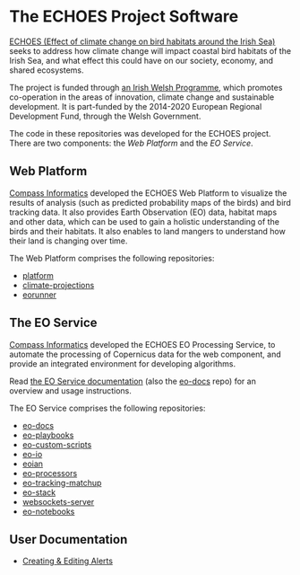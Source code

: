 # The ECHOES Project Software

[ECHOES (Effect of climate change on bird habitats around the Irish Sea)](https://echoesproj.eu/)
seeks to address how climate change will impact coastal bird habitats of the Irish Sea,
and what effect this could have on our society, economy, and shared ecosystems.

The project is funded through [an Irish Welsh Programme](https://irelandwales.eu),
which promotes co-operation in the areas of innovation, climate change and sustainable development.
It is part-funded by the 2014-2020 European Regional Development Fund,
through the Welsh Government.

The code in these repositories was developed for the ECHOES project. There are two components: the *Web Platform* and the *EO Service*.

## Web Platform

[Compass Informatics](https://compass.ie) developed the ECHOES Web Platform to visualize the results of analysis
(such as predicted probability maps of the birds) and bird tracking data.
It also provides Earth Observation (EO) data, habitat maps and other data,
which can be used to gain a holistic understanding of the birds and their habitats.
It also enables to land mangers to understand how their land is changing over time.

The Web Platform comprises the following repositories:

* [platform](https://github.com/ECHOESProj/platform)
* [climate-projections](https://github.com/ECHOESProj/climate-projections)
* [eorunner](https://github.com/ECHOESProj/eorunner)

## The EO Service

[Compass Informatics](https://compass.ie) developed the ECHOES EO Processing Service,
to automate the processing of Copernicus data for the web component,
and provide an integrated environment for developing algorithms.

Read [the EO Service documentation](https://docs.compass.ie/EarthObservationDocs/)
(also the [eo-docs](https://github.com/ECHOESProj/eo-docs) repo) for an overview and usage instructions.

The EO Service comprises the following repositories:

* [eo-docs](https://github.com/ECHOESProj/eo-docs)
* [eo-playbooks](https://github.com/ECHOESProj/eo-playbooks)
* [eo-custom-scripts](https://github.com/ECHOESProj/eo-custom-scripts)
* [eo-io](https://github.com/ECHOESProj/eo-io)
* [eoian](https://github.com/ECHOESProj/eoian)
* [eo-processors](https://github.com/ECHOESProj/eo-processors)
* [eo-tracking-matchup](https://github.com/ECHOESProj/eo-tracking-matchup)
* [eo-stack](https://github.com/ECHOESProj/eo-stack)
* [websockets-server](https://github.com/ECHOESProj/websockets-server)
* [eo-notebooks](https://github.com/ECHOESProj/eo-notebooks)

## User Documentation

* [Creating & Editing Alerts](https://github.com/ECHOESProj/User-Documentation/blob/main/User%20Documentation/Creating%20%26%20Editing%20Alerts%20.docx?raw=true)
